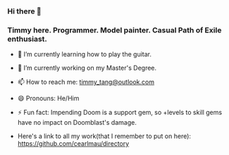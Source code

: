 ### Hi there 👋 
### Timmy here. Programmer. Model painter. Casual Path of Exile enthusiast. 

- 🌱 I’m currently learning how to play the guitar.
- 🔭 I’m currently working on my Master's Degree.
- 📫 How to reach me: timmy_tang@outlook.com
- 😄 Pronouns: He/Him
- ⚡ Fun fact: Impending Doom is a support gem, so +levels to skill gems have no impact on Doomblast's damage.

- Here's a link to all my work(that I remember to put on here): https://github.com/cearlmau/directory
<!--
**cearlmau/cearlmau** is a ✨ _special_ ✨ repository because its `README.md` (this file) appears on your GitHub profile.

Here are some ideas to get you started:



- 👯 I’m looking to collaborate on ...
- 🤔 I’m looking for help with ...
- 💬 Ask me about ...

-->
